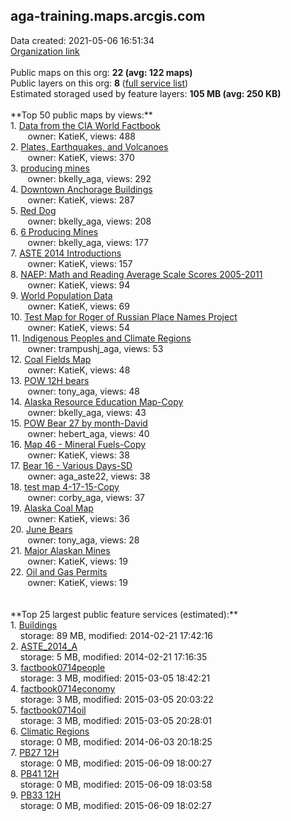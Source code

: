 <h2>aga-training.maps.arcgis.com</h2> Data created: 2021-05-06 16:51:34 <br /><a target='new' href='https://aga-training.maps.arcgis.com'>Organization link</a><br /><br />Public maps on this org: <b>22 (avg: 122 maps)</b><br />Public layers on this org: <b>8 </b>(<a target='new' href='https://services.arcgis.com/QfB2TEuu2BT5i9Zk/ArcGIS/rest/services'>full service list</a>)<br />Estimated storaged used by feature layers: <b>105 MB (avg: 250 KB)</b><br /><br />**Top 50 public maps by views:**<br />  1. <a target='new' href='https://www.arcgis.com/home/item.html?id=22c229d011a74d9ead129508b7dba79a'>Data from the CIA World Factbook</a> <br />  &nbsp;&nbsp;&nbsp;&nbsp; &nbsp;&nbsp;owner: KatieK, views: 488<br />  2. <a target='new' href='https://www.arcgis.com/home/item.html?id=263871d5f6d74ceaaf36f1f98c88a52f'>Plates, Earthquakes, and Volcanoes</a> <br />  &nbsp;&nbsp;&nbsp;&nbsp; &nbsp;&nbsp;owner: KatieK, views: 370<br />  3. <a target='new' href='https://www.arcgis.com/home/item.html?id=1a470e9fd2644fb48c9727d5bfe01a17'>producing mines</a> <br />  &nbsp;&nbsp;&nbsp;&nbsp; &nbsp;&nbsp;owner: bkelly_aga, views: 292<br />  4. <a target='new' href='https://www.arcgis.com/home/item.html?id=5815062523ef45a1adb06d2cac09b39f'>Downtown Anchorage Buildings</a> <br />  &nbsp;&nbsp;&nbsp;&nbsp; &nbsp;&nbsp;owner: KatieK, views: 287<br />  5. <a target='new' href='https://www.arcgis.com/home/item.html?id=eda5427eda4242c1abca79013126d77f'>Red Dog</a> <br />  &nbsp;&nbsp;&nbsp;&nbsp; &nbsp;&nbsp;owner: bkelly_aga, views: 208<br />  6. <a target='new' href='https://www.arcgis.com/home/item.html?id=c664a3555e2c467391a1547ac2b195d5'>6 Producing Mines</a> <br />  &nbsp;&nbsp;&nbsp;&nbsp; &nbsp;&nbsp;owner: bkelly_aga, views: 177<br />  7. <a target='new' href='https://www.arcgis.com/home/item.html?id=9f8c6d7446554647ae6c0f2cb0215cb7'>ASTE 2014 Introductions</a> <br />  &nbsp;&nbsp;&nbsp;&nbsp; &nbsp;&nbsp;owner: KatieK, views: 157<br />  8. <a target='new' href='https://www.arcgis.com/home/item.html?id=c5d7d28db12d46ee865b0a7a867896bd'>NAEP: Math and Reading Average Scale Scores 2005-2011</a> <br />  &nbsp;&nbsp;&nbsp;&nbsp; &nbsp;&nbsp;owner: KatieK, views: 94<br />  9. <a target='new' href='https://www.arcgis.com/home/item.html?id=be0ddb61375e40e9801db2c0d7673ab6'>World Population Data</a> <br />  &nbsp;&nbsp;&nbsp;&nbsp; &nbsp;&nbsp;owner: KatieK, views: 69<br />  10. <a target='new' href='https://www.arcgis.com/home/item.html?id=dcf4a6d8f4cb45f4845dfe542602c286'>Test Map for Roger of Russian Place Names Project</a> <br />  &nbsp;&nbsp;&nbsp;&nbsp; &nbsp;&nbsp;owner: KatieK, views: 54<br />  11. <a target='new' href='https://www.arcgis.com/home/item.html?id=c9cea6d887a944bcafb7200e63a9527e'>Indigenous Peoples and Climate Regions</a> <br />  &nbsp;&nbsp;&nbsp;&nbsp; &nbsp;&nbsp;owner: trampushj_aga, views: 53<br />  12. <a target='new' href='https://www.arcgis.com/home/item.html?id=addef9d06b9243b598cc2f7e871306f8'>Coal Fields Map</a> <br />  &nbsp;&nbsp;&nbsp;&nbsp; &nbsp;&nbsp;owner: KatieK, views: 48<br />  13. <a target='new' href='https://www.arcgis.com/home/item.html?id=da498b11baee4d9bab63ccad1a60bb04'>POW 12H bears</a> <br />  &nbsp;&nbsp;&nbsp;&nbsp; &nbsp;&nbsp;owner: tony_aga, views: 48<br />  14. <a target='new' href='https://www.arcgis.com/home/item.html?id=e0822843a807408fb051571b929f7edf'>Alaska Resource Education Map-Copy</a> <br />  &nbsp;&nbsp;&nbsp;&nbsp; &nbsp;&nbsp;owner: bkelly_aga, views: 43<br />  15. <a target='new' href='https://www.arcgis.com/home/item.html?id=a1c361815121426e8ff9cde33487da49'>POW Bear 27 by month-David</a> <br />  &nbsp;&nbsp;&nbsp;&nbsp; &nbsp;&nbsp;owner: hebert_aga, views: 40<br />  16. <a target='new' href='https://www.arcgis.com/home/item.html?id=140705a772484ec285a185da2d351b28'>Map 46 - Mineral Fuels-Copy</a> <br />  &nbsp;&nbsp;&nbsp;&nbsp; &nbsp;&nbsp;owner: KatieK, views: 38<br />  17. <a target='new' href='https://www.arcgis.com/home/item.html?id=6350d2fc918142fc8676817236b62ca4'>Bear 16 - Various Days-SD</a> <br />  &nbsp;&nbsp;&nbsp;&nbsp; &nbsp;&nbsp;owner: aga_aste22, views: 38<br />  18. <a target='new' href='https://www.arcgis.com/home/item.html?id=fd825e7c546f48de821326b9cd642483'>test map 4-17-15-Copy</a> <br />  &nbsp;&nbsp;&nbsp;&nbsp; &nbsp;&nbsp;owner: corby_aga, views: 37<br />  19. <a target='new' href='https://www.arcgis.com/home/item.html?id=f206d8c8f8cc4eaca8eb120dc0068aca'>Alaska Coal Map</a> <br />  &nbsp;&nbsp;&nbsp;&nbsp; &nbsp;&nbsp;owner: KatieK, views: 36<br />  20. <a target='new' href='https://www.arcgis.com/home/item.html?id=5dd34de0e4134a7390bfca769f7ea17a'>June Bears</a> <br />  &nbsp;&nbsp;&nbsp;&nbsp; &nbsp;&nbsp;owner: tony_aga, views: 28<br />  21. <a target='new' href='https://www.arcgis.com/home/item.html?id=c662d48d7f8c45c5b600bc11a25369af'>Major Alaskan Mines</a> <br />  &nbsp;&nbsp;&nbsp;&nbsp; &nbsp;&nbsp;owner: KatieK, views: 19<br />  22. <a target='new' href='https://www.arcgis.com/home/item.html?id=22af8faf5f7b410895e5f059daca8293'>Oil and Gas Permits</a> <br />  &nbsp;&nbsp;&nbsp;&nbsp; &nbsp;&nbsp;owner: KatieK, views: 19<br /><br /><br />**Top 25 largest public feature services (estimated):**<br /> 1. <a target='new' href='https://www.arcgis.com/home/item.html?id=7f78437e211d42d4a1aa961f6f8223f2'>Buildings</a><br /> &nbsp;&nbsp;&nbsp;&nbsp;storage: 89 MB, modified: 2014-02-21 17:42:16<br /> 2. <a target='new' href='https://www.arcgis.com/home/item.html?id=3ab88584e852472fb1635fc0b1d25f7e'>ASTE_2014_A</a><br /> &nbsp;&nbsp;&nbsp;&nbsp;storage: 5 MB, modified: 2014-02-21 17:16:35<br /> 3. <a target='new' href='https://www.arcgis.com/home/item.html?id=f33da303931f49868da639e24696b164'>factbook0714people</a><br /> &nbsp;&nbsp;&nbsp;&nbsp;storage: 3 MB, modified: 2015-03-05 18:42:21<br /> 4. <a target='new' href='https://www.arcgis.com/home/item.html?id=ff68f4ea6ba848ed8ed320a776f9254f'>factbook0714economy</a><br /> &nbsp;&nbsp;&nbsp;&nbsp;storage: 3 MB, modified: 2015-03-05 20:03:22<br /> 5. <a target='new' href='https://www.arcgis.com/home/item.html?id=1c5382991c6d4b578006f789e84b3954'>factbook0714oil</a><br /> &nbsp;&nbsp;&nbsp;&nbsp;storage: 3 MB, modified: 2015-03-05 20:28:01<br /> 6. <a target='new' href='https://www.arcgis.com/home/item.html?id=3c0c95646971482eb2f44b44d8e89b1e'>Climatic Regions</a><br /> &nbsp;&nbsp;&nbsp;&nbsp;storage: 0 MB, modified: 2014-06-03 20:18:25<br /> 7. <a target='new' href='https://www.arcgis.com/home/item.html?id=bdc1965d4c87468e8a7e02b3b0bf2475'>PB27 12H</a><br /> &nbsp;&nbsp;&nbsp;&nbsp;storage: 0 MB, modified: 2015-06-09 18:00:27<br /> 8. <a target='new' href='https://www.arcgis.com/home/item.html?id=029b1ff94fa3417280953b455893d7a1'>PB41 12H</a><br /> &nbsp;&nbsp;&nbsp;&nbsp;storage: 0 MB, modified: 2015-06-09 18:03:58<br /> 9. <a target='new' href='https://www.arcgis.com/home/item.html?id=38406c7e130b4401b7ca8120bc1a1521'>PB33 12H</a><br /> &nbsp;&nbsp;&nbsp;&nbsp;storage: 0 MB, modified: 2015-06-09 18:02:27<br />